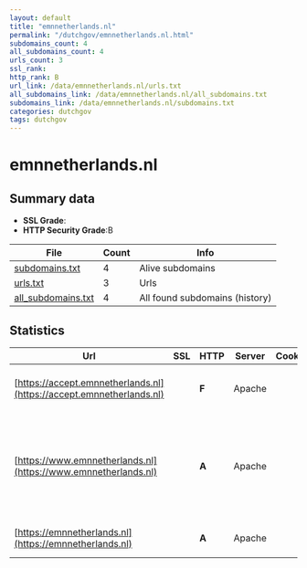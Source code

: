 ```yaml
---
layout: default
title: "emnnetherlands.nl"
permalink: "/dutchgov/emnnetherlands.nl.html"
subdomains_count: 4
all_subdomains_count: 4
urls_count: 3
ssl_rank: 
http_rank: B
url_link: /data/emnnetherlands.nl/urls.txt
all_subdomains_link: /data/emnnetherlands.nl/all_subdomains.txt
subdomains_link: /data/emnnetherlands.nl/subdomains.txt
categories: dutchgov
tags: dutchgov
---
```



# emnnetherlands.nl
## Summary data


 - **SSL Grade**:
 - **HTTP Security Grade**:B


| File       | Count | Info |
|------------|-------|------|
|[subdomains.txt](/DutchGovScope/data/emnnetherlands.nl/subdomains.txt)|4|Alive subdomains|
|[urls.txt](/DutchGovScope/data/emnnetherlands.nl/urls.txt)|3|Urls|
|[all_subdomains.txt](/DutchGovScope/data/emnnetherlands.nl/all_subdomains.txt)|4|All found subdomains (history)|


## Statistics


| Url | SSL | HTTP | Server | Cookie | HSTS | CORS | CTO | CSP | XFO | XXP | RP |FP| Tech |Title |
|--------|-------|-------|------|------|------|------|------|------|------|------|------|------|------|------|
|[https://accept.emnnetherlands.nl](https://accept.emnnetherlands.nl)| | **F**|Apache| | | | | | | | :white_check_mark: | |Apache HTTP Server Basic|401 Unauthorized|
|[https://www.emnnetherlands.nl](https://www.emnnetherlands.nl)| | **A**|Apache| |:white_check_mark: | | | :white_check_mark:| :white_check_mark: | | :white_check_mark: | |Apache HTTP Server Drupal:9 HSTS OWL Carousel PHP jQuery|EMN Nederland|
|[https://emnnetherlands.nl](https://emnnetherlands.nl)| | **A**|Apache| |:white_check_mark: | | | :white_check_mark:| :white_check_mark: | | :white_check_mark: | |Apache HTTP Server|301 Moved Perman...|

